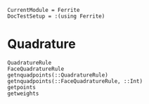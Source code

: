 ```@meta
CurrentModule = Ferrite
DocTestSetup = :(using Ferrite)
```

# Quadrature

```@docs
QuadratureRule
FaceQuadratureRule
getnquadpoints(::QuadratureRule)
getnquadpoints(::FaceQuadratureRule, ::Int)
getpoints
getweights
```

